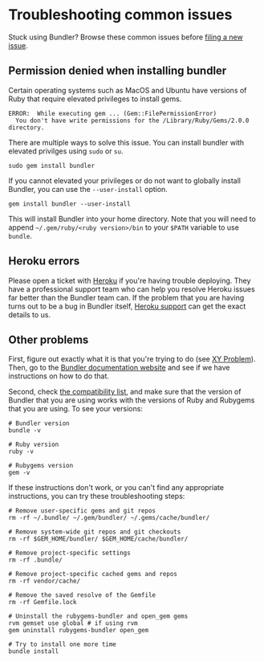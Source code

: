 # Troubleshooting common issues

Stuck using Bundler? Browse these common issues before [filing a new issue](contributing/ISSUES.md).

## Permission denied when installing bundler

Certain operating systems such as MacOS and Ubuntu have versions of Ruby that require elevated privileges to install gems.

    ERROR:  While executing gem ... (Gem::FilePermissionError)
      You don't have write permissions for the /Library/Ruby/Gems/2.0.0 directory.

There are multiple ways to solve this issue. You can install bundler with elevated privilges using `sudo` or `su`.

    sudo gem install bundler

If you cannot elevated your privileges or do not want to globally install Bundler, you can use the `--user-install` option.

    gem install bundler --user-install

This will install Bundler into your home directory. Note that you will need to append `~/.gem/ruby/<ruby version>/bin` to your `$PATH` variable to use `bundle`.

## Heroku errors

Please open a ticket with [Heroku](https://www.heroku.com) if you're having trouble deploying. They have a professional support team who can help you resolve Heroku issues far better than the Bundler team can. If the problem that you are having turns out to be a bug in Bundler itself, [Heroku support](https://www.heroku.com/support) can get the exact details to us.

## Other problems

First, figure out exactly what it is that you're trying to do (see [XY Problem](http://xyproblem.info/)). Then, go to the [Bundler documentation website](http://bundler.io) and see if we have instructions on how to do that.

Second, check [the compatibility
list](http://bundler.io/compatibility.html), and make sure that the version of Bundler that you are using works with the versions of Ruby and Rubygems that you are using. To see your versions:

    # Bundler version
    bundle -v

    # Ruby version
    ruby -v

    # Rubygems version
    gem -v

If these instructions don't work, or you can't find any appropriate instructions, you can try these troubleshooting steps:

    # Remove user-specific gems and git repos
    rm -rf ~/.bundle/ ~/.gem/bundler/ ~/.gems/cache/bundler/

    # Remove system-wide git repos and git checkouts
    rm -rf $GEM_HOME/bundler/ $GEM_HOME/cache/bundler/

    # Remove project-specific settings
    rm -rf .bundle/

    # Remove project-specific cached gems and repos
    rm -rf vendor/cache/

    # Remove the saved resolve of the Gemfile
    rm -rf Gemfile.lock

    # Uninstall the rubygems-bundler and open_gem gems
    rvm gemset use global # if using rvm
    gem uninstall rubygems-bundler open_gem

    # Try to install one more time
    bundle install

